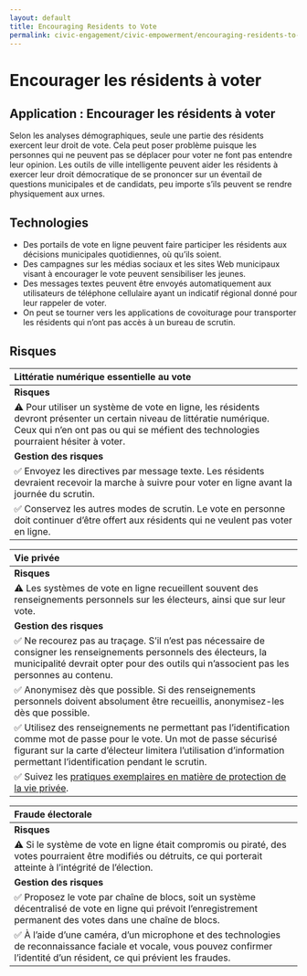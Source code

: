 ```yaml
---
layout: default
title: Encouraging Residents to Vote
permalink: civic-engagement/civic-empowerment/encouraging-residents-to-vote.html
---
```


# Encourager les résidents à voter

## Application : Encourager les résidents à voter

Selon les analyses démographiques, seule une partie des résidents exercent leur droit de vote. Cela peut poser problème puisque les personnes qui ne peuvent pas se déplacer pour voter ne font pas entendre leur opinion. Les outils de ville intelligente peuvent aider les résidents à exercer leur droit démocratique de se prononcer sur un éventail de questions municipales et de candidats, peu importe s’ils peuvent se rendre physiquement aux urnes.

## Technologies

* Des portails de vote en ligne peuvent faire participer les résidents aux décisions municipales quotidiennes, où qu’ils soient.
* Des campagnes sur les médias sociaux et les sites Web municipaux visant à encourager le vote peuvent sensibiliser les jeunes.
* Des messages textes peuvent être envoyés automatiquement aux utilisateurs de téléphone cellulaire ayant un indicatif régional donné pour leur rappeler de voter.
* On peut se tourner vers les applications de covoiturage pour transporter les résidents qui n’ont pas accès à un bureau de scrutin.

## Risques

| Littératie numérique essentielle au vote |
| :--- |
| **Risques** |
| ⚠ Pour utiliser un système de vote en ligne, les résidents devront présenter un certain niveau de littératie numérique. Ceux qui n’en ont pas ou qui se méfient des technologies pourraient hésiter à voter. |
| **Gestion des risques** |
| ✅ Envoyez les directives par message texte. Les résidents devraient recevoir la marche à suivre pour voter en ligne avant la journée du scrutin. |
| ✅ Conservez les autres modes de scrutin. Le vote en personne doit continuer d’être offert aux résidents qui ne veulent pas voter en ligne. |

| Vie privée |
| :--- |
| **Risques** |
| ⚠ Les systèmes de vote en ligne recueillent souvent des renseignements personnels sur les électeurs, ainsi que sur leur vote. |
| **Gestion des risques** |
| ✅ Ne recourez pas au traçage. S’il n’est pas nécessaire de consigner les renseignements personnels des électeurs, la municipalité devrait opter pour des outils qui n’associent pas les personnes au contenu. |
| ✅ Anonymisez dès que possible. Si des renseignements personnels doivent absolument être recueillis, anonymisez-les dès que possible. |
| ✅ Utilisez des renseignements ne permettant pas l’identification comme mot de passe pour le vote. Un mot de passe sécurisé figurant sur la carte d’électeur limitera l’utilisation d’information permettant l’identification pendant le scrutin. |
| ✅  Suivez les [pratiques exemplaires en matière de protection de la vie privée](https://cippic-ca.github.io/SmartCityToolkit/privacy.html). |

| Fraude électorale |
| :--- |
| **Risques** |
| ⚠ Si le système de vote en ligne était compromis ou piraté, des votes pourraient être modifiés ou détruits, ce qui porterait atteinte à l’intégrité de l’élection. |
| **Gestion des risques** |
| ✅ Proposez le vote par chaîne de blocs, soit un système décentralisé de vote en ligne qui prévoit l’enregistrement permanent des votes dans une chaîne de blocs. |
| ✅ À l’aide d’une caméra, d’un microphone et des technologies de reconnaissance faciale et vocale, vous pouvez confirmer l’identité d’un résident, ce qui prévient les fraudes. |


